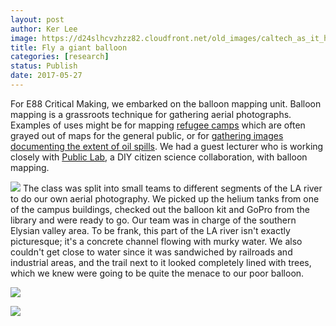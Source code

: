 ```yaml
---
layout: post
author: Ker Lee
image: https://d24slhcvzhzz82.cloudfront.net/old_images/caltech_as_it_happens/6a0105349b8251970b01b8d2825c2d970c.jpg
title: Fly a giant balloon
categories: [research]
status: Publish
date: 2017-05-27
---
```



For E88 Critical Making, we embarked on the balloon mapping unit. Balloon mapping is a grassroots technique for gathering aerial photographs. Examples of uses might be for mapping [refugee camps](https://www.aljazeera.com/news/2016/10/palestinians-craft-aerial-map-refugee-camp-161023094242938.html) which are often grayed out of maps for the general public, or for [gathering images documenting the extent of oil spills](https://www.cnn.com/2010/TECH/05/06/crowdsource.gulf.oil/index.html). We had a guest lecturer who is working closely with [Public Lab](https://publiclab.org), a DIY citizen science collaboration, with balloon mapping.


![](https://d24slhcvzhzz82.cloudfront.net/old_images/6a0105349b8251970b01b8d2825c31970c-320wi.jpg)
The class was split into small teams to different segments of the LA river to do our own aerial photography. We picked up the helium tanks from one of the campus buildings, checked out the balloon kit and GoPro from the library and were ready to go. Our team was in charge of the southern Elysian valley area. To be frank, this part of the LA river isn't exactly picturesque; it's a concrete channel flowing with murky water. We also couldn't get close to water since it was sandwiched by railroads and industrial areas, and the trail next to it looked completely lined with trees, which we knew were going to be quite the menace to our poor balloon.


![](https://d24slhcvzhzz82.cloudfront.net/old_images/caltech_as_it_happens/6a0105349b8251970b01b8d2825c40970c.jpg)


![](https://d24slhcvzhzz82.cloudfront.net/old_images/caltech_as_it_happens/6a0105349b8251970b01b8d2825d94970c.png)
